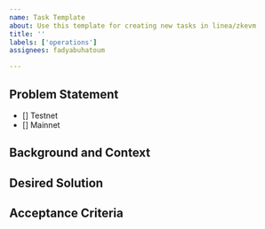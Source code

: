 ```yaml
---
name: Task Template
about: Use this template for creating new tasks in linea/zkevm
title: ''
labels: ['operations']
assignees: fadyabuhatoum

---
```


## Problem Statement
<!-- Describe the problem that needs to be solved. Include the service the action pertains to and specify the network scope (Testnet or Mainnet or both). -->
- [] Testnet
- [] Mainnet

## Background and Context
<!-- Provide any additional context about the problem here. Include diagrams/visual aids and links to other tickets or tasks, Slack links/conversations if applicable. -->

## Desired Solution
<!-- If a solution is not specified, then create a SPIKE ticket to find the solution first, before creating this ticket. Provide the known solution or end goal here, steps to perform. If a Runbook is to be applied, link to the Runbook here. -->

## Acceptance Criteria
<!-- Must be a clear goal, change X to Y. If scope needs to adjust, create a new ticket. Inter-reference tickets using the Dependencies feature. -->
